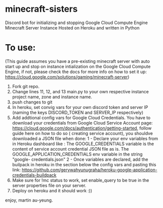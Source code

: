 # minecraft-sisters

Discord bot for initializing and stopping Google Cloud Compute Engine Minecraft Server Instance
Hosted on Heroku and written in Python

# To use: 
(This guide assumes you have a pre-existing minecraft server with auto start up and stop on instance intialization on the Google Cloud Compute Engine, if not, please check the docs for more info on how to set it up: https://cloud.google.com/solutions/gaming/minecraft-server)

1. Fork git repo. 
2. Change lines 11, 12, and 13 main.py to your own respective instance project name, zone and instance name. 
3. push changes to git
4. In heroku, set convig vars for your own discord token and server IP (naming the keys DISCORD_TOKEN and SERVER_IP respectively)
5. Add addtional config vars for Google Cloud Credentials. You have to download your credentials from Google Cloud Service Account page: https://cloud.google.com/docs/authentication/getting-started, follow guide here on how to do so ( creating service account), you shouldve downloaded a JSON file when done: 
      1 - Declare your env variables from in Heroku dashboard like :
      The GOOGLE_CREDENTIALS variable is the content of service account credential JSON file as is. The GOOGLE_APPLICATION_CREDENTIALS env variable in the string "google-                credentials.json"
      2 - Once variables are declared, add the builpack in heroku in the section below the config vars and pasting this link:
      https://github.com/gerywahyunugraha/heroku-google-application-credentials-buildpack
6. Make sure for !mc status to work, set enable_query to be true in the server properties file on your server. 
7. Deploy on heroku and it should work :)) 

enjoy, martin au-yeung. 
